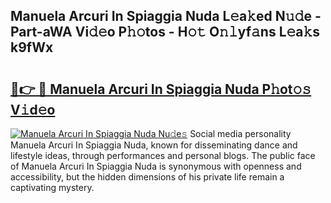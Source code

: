## Manuela Arcuri In Spiaggia Nuda L𝚎a𝚔ed N𝚞𝚍e - Part-aWA Vi𝚍𝚎o P𝚑𝚘tos - H𝚘𝚝 O𝚗𝚕yf𝚊ns L𝚎a𝚔s k9fWx

# <h2><a href="http://kf1zp4b.oniu.top/?m=Manuela+Arcuri+In+Spiaggia+Nuda">🔗👉 🔴 Manuela Arcuri In Spiaggia Nuda P𝚑ot𝚘𝚜 V𝚒d𝚎o</a></h2>

[![Manuela Arcuri In Spiaggia Nuda Nu𝚍e𝚜](https://i.imgur.com/0qMVB7G.gif)](http://kf1zp4b.oniu.top/?m=Manuela+Arcuri+In+Spiaggia+Nuda)
Social media personality Manuela Arcuri In Spiaggia Nuda, known for disseminating dance and lifestyle ideas, through performances and personal blogs. The public face of Manuela Arcuri In Spiaggia Nuda is synonymous with openness and accessibility, but the hidden dimensions of his private life remain a captivating mystery.  
